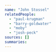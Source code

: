 ```yaml
---
name: "John Stossel"
relatedPeople:
  - "paul-krugman"
  - "barry-goldwater"
  - "moby"
  - "josh-peck"
sources: []
summaries:
---
```


